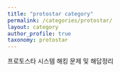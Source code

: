 ```yaml
---
title: "protostar category"
permalink: /categories/protostar/
layout: category
author_profile: true
taxonomy: protostar
---
```


프로토스타 시스템 해킹 문제 및 해답정리